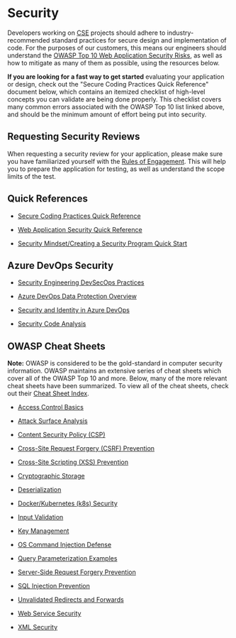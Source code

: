 # Security

Developers working on [CSE](../CSE.md) projects should adhere to industry-recommended standard practices for secure design and implementation of code. For the purposes of our customers, this means our engineers should understand the [OWASP Top 10 Web Application Security Risks](https://owasp.org/www-project-top-ten/), as well as how to mitigate as many of them as possible, using the resources below.

**If you are looking for a fast way to get started** evaluating your application or design, check out the "Secure Coding Practices Quick Reference" document below, which contains an itemized checklist of high-level concepts you can validate are being done properly. This checklist covers many common errors associated with the OWASP Top 10 list linked above, and should be the minimum amount of effort being put into security.

## Requesting Security Reviews

When requesting a security review for your application, please make sure you have familiarized yourself with the [Rules of Engagement](rules-of-engagement.md). This will help you to prepare the application for testing, as well as understand the scope limits of the test.

## Quick References

* [Secure Coding Practices Quick Reference](https://owasp.org/www-pdf-archive/OWASP_SCP_Quick_Reference_Guide_v2.pdf)

* [Web Application Security Quick Reference](https://www.owasp.org/images/0/09/OWASP_Web_Application_Security_Quick_Reference_Guide_0.3.pdf)

* [Security Mindset/Creating a Security Program Quick Start](https://www.owasp.org/images/5/53/OWASP_Quick_Start_Guide.pdf)

## Azure DevOps Security

* [Security Engineering DevSecOps Practices](https://www.microsoft.com/en-us/securityengineering/devsecops)

* [Azure DevOps Data Protection Overview](https://docs.microsoft.com/en-us/azure/devops/organizations/security/data-protection?view=azure-devops)

* [Security and Identity in Azure DevOps](https://docs.microsoft.com/en-us/azure/devops/organizations/security/about-security-identity?view=azure-devops)

* [Security Code Analysis](https://secdevtools.azurewebsites.net/)

## OWASP Cheat Sheets

**Note:** OWASP is considered to be the gold-standard in computer security information. OWASP maintains an extensive series of cheat sheets which cover all of the OWASP Top 10 and more. Below, many of the more relevant cheat sheets have been summarized. To view all of the cheat sheets, check out their [Cheat Sheet Index](https://github.com/OWASP/CheatSheetSeries/blob/master/Index.md).

* [Access Control Basics](https://github.com/OWASP/CheatSheetSeries/blob/master/cheatsheets/Access_Control_Cheat_Sheet.md)

* [Attack Surface Analysis](https://github.com/OWASP/CheatSheetSeries/blob/master/cheatsheets/Attack_Surface_Analysis_Cheat_Sheet.md)

* [Content Security Policy (CSP)](https://github.com/OWASP/CheatSheetSeries/blob/master/cheatsheets/Content_Security_Policy_Cheat_Sheet.md)

* [Cross-Site Request Forgery (CSRF) Prevention](https://github.com/OWASP/CheatSheetSeries/blob/master/cheatsheets/Cross-Site_Request_Forgery_Prevention_Cheat_Sheet.md)

* [Cross-Site Scripting (XSS) Prevention](https://github.com/OWASP/CheatSheetSeries/blob/master/cheatsheets/Cross_Site_Scripting_Prevention_Cheat_Sheet.md)

* [Cryptographic Storage](https://github.com/OWASP/CheatSheetSeries/blob/master/cheatsheets/Cryptographic_Storage_Cheat_Sheet.md)

* [Deserialization](https://github.com/OWASP/CheatSheetSeries/blob/master/cheatsheets/Deserialization_Cheat_Sheet.md)

* [Docker/Kubernetes (k8s) Security](https://github.com/OWASP/CheatSheetSeries/blob/master/cheatsheets/Docker_Security_Cheat_Sheet.md)

* [Input Validation](https://github.com/OWASP/CheatSheetSeries/blob/master/cheatsheets/Input_Validation_Cheat_Sheet.md)

* [Key Management](https://github.com/OWASP/CheatSheetSeries/blob/master/cheatsheets/Key_Management_Cheat_Sheet.md)

* [OS Command Injection Defense](https://github.com/OWASP/CheatSheetSeries/blob/master/cheatsheets/OS_Command_Injection_Defense_Cheat_Sheet.md)

* [Query Parameterization Examples](https://github.com/OWASP/CheatSheetSeries/blob/master/cheatsheets/Query_Parameterization_Cheat_Sheet.md)

* [Server-Side Request Forgery Prevention](https://github.com/OWASP/CheatSheetSeries/blob/master/cheatsheets/Server_Side_Request_Forgery_Prevention_Cheat_Sheet.md)

* [SQL Injection Prevention](https://github.com/OWASP/CheatSheetSeries/blob/master/cheatsheets/SQL_Injection_Prevention_Cheat_Sheet.md)

* [Unvalidated Redirects and Forwards](https://github.com/OWASP/CheatSheetSeries/blob/master/cheatsheets/Unvalidated_Redirects_and_Forwards_Cheat_Sheet.md)

* [Web Service Security](https://github.com/OWASP/CheatSheetSeries/blob/master/cheatsheets/Web_Service_Security_Cheat_Sheet.md)

* [XML Security](https://github.com/OWASP/CheatSheetSeries/blob/master/cheatsheets/XML_Security_Cheat_Sheet.md)
